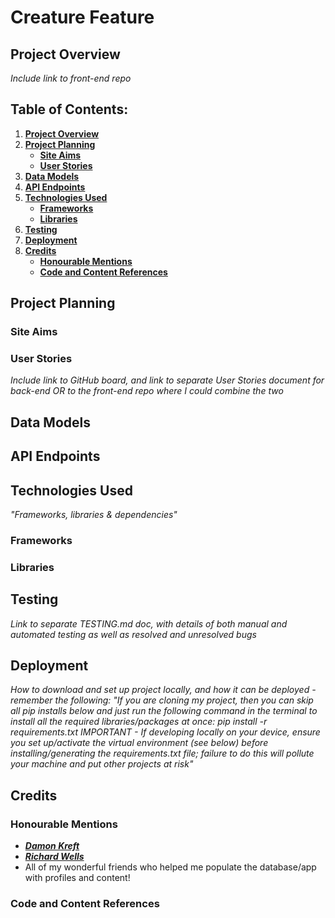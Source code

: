 # Creature Feature

## **Project Overview**

_Include link to front-end repo_

## **Table of Contents:**

1. [**Project Overview**](#project-overview)
1. [**Project Planning**](#project-planning)
    - [**Site Aims**](#site-aims)
    - [**User Stories**](#user-stories)
1. [**Data Models**](#data-models)
1. [**API Endpoints**](#api-endpoints)
1. [**Technologies Used**](#technologies-used)
    - [**Frameworks**](#frameworks)
    - [**Libraries**](#libraries)
1. [**Testing**](#testing)
1. [**Deployment**](#deployment)
1. [**Credits**](#credits)
    - [**Honourable Mentions**](#honourable-mentions)
    - [**Code and Content References**](#code-and-content-references)

## Project Planning

### Site Aims

### User Stories

_Include link to GitHub board, and link to separate User Stories document for back-end OR to the front-end repo where I could combine the two_

## Data Models

## API Endpoints

## Technologies Used

_"Frameworks, libraries & dependencies"_

### Frameworks

### Libraries

## Testing

_Link to separate TESTING.md doc, with details of both manual and automated testing as well as resolved and unresolved bugs_

## Deployment

_How to download and set up project locally, and how it can be deployed - remember the following:_
_"If you are cloning my project, then you can skip all pip installs below and just run the following command in the terminal to install all the required libraries/packages at once:
pip install -r requirements.txt
IMPORTANT - If developing locally on your device, ensure you set up/activate the virtual environment (see below) before installing/generating the requirements.txt file; failure to do this will pollute your machine and put other projects at risk"_

## Credits

### Honourable Mentions

* [**_Damon Kreft_**](https://github.com/damon-kreft)
* [**_Richard Wells_**](https://github.com/D0nni387)
* All of my wonderful friends who helped me populate the database/app with profiles and content!

### Code and Content References
